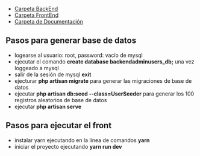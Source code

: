 
- [Carpeta BackEnd](https://github.com/frcho10/adminUsersPhp/tree/main/backendAdminUsers)
- [Carpeta FrontEnd](https://github.com/frcho10/adminUsersPhp/tree/main/frontendAdminUsers)
- [Carpeta de Documentación](https://github.com/frcho10/adminUsersPhp/tree/main/documentos)

## Pasos para generar base de datos

- logearse al usuario: root, password: vacío de mysql
- ejecutar el comando **create database backendadminusers_db;** una vez loggeado a mysql
- salir de la sesión de mysql **exit**
- ejecturar **php artisan migrate** para generar las migraciones de base de datos
- ejecutar **php artisan db:seed --class=UserSeeder** para generar los 100 registros aleatorios de base de datos
- ejecutar **php artisan serve**

## Pasos para ejecutar el front
- instalar yarn ejecutando en la línea de comandos **yarn**
- iniciar el proyecto ejecutando **yarn run dev**
